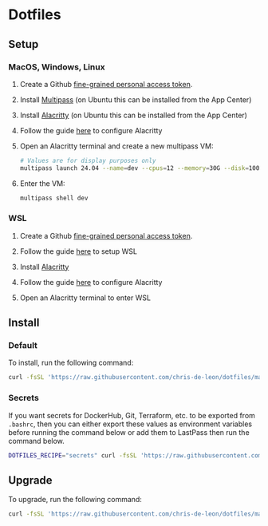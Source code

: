 # Dotfiles

## Setup

### MacOS, Windows, Linux

1. Create a Github [fine-grained personal access token](https://docs.github.com/en/authentication/keeping-your-account-and-data-secure/managing-your-personal-access-tokens#creating-a-fine-grained-personal-access-token).

1. Install [Multipass](https://canonical.com/multipass/install) (on Ubuntu this can be installed from the App Center)

1. Install [Alacritty](https://github.com/alacritty/alacritty/releases) (on Ubuntu this can be installed from the App Center)

1. Follow the guide [here](./workspace/docs/alacritty.md) to configure Alacritty

1. Open an Alacritty terminal and create a new multipass VM:

   ```sh
   # Values are for display purposes only
   multipass launch 24.04 --name=dev --cpus=12 --memory=30G --disk=100G
   ```

1. Enter the VM:

   ```sh
   multipass shell dev
   ```

### WSL

1. Create a Github [fine-grained personal access token](https://docs.github.com/en/authentication/keeping-your-account-and-data-secure/managing-your-personal-access-tokens#creating-a-fine-grained-personal-access-token).

1. Follow the guide [here](./workspace/docs/wsl.md) to setup WSL

1. Install [Alacritty](https://github.com/alacritty/alacritty/releases)

1. Follow the guide [here](./workspace/docs/alacritty.md) to configure Alacritty

1. Open an Alacritty terminal to enter WSL

## Install

### Default

To install, run the following command:

```sh
curl -fsSL 'https://raw.githubusercontent.com/chris-de-leon/dotfiles/master/workspace/scripts/install.sh' | bash
```

### Secrets

If you want secrets for DockerHub, Git, Terraform, etc. to be exported from `.bashrc`, then you can either export these values as environment variables before running the command below or add them to LastPass then run the command below.

```sh
DOTFILES_RECIPE="secrets" curl -fsSL 'https://raw.githubusercontent.com/chris-de-leon/dotfiles/master/workspace/scripts/install.sh' | bash
```

## Upgrade

To upgrade, run the following command:

```sh
curl -fsSL 'https://raw.githubusercontent.com/chris-de-leon/dotfiles/master/workspace/scripts/upgrade.sh' | bash
```

